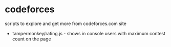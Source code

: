 # codeforces
scripts to explore and get more from codeforces.com site

- tampermonkey/rating.js - shows in console users with maximum contest count on the page